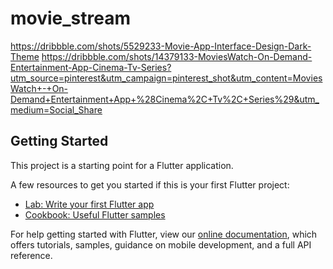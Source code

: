 # movie_stream

https://dribbble.com/shots/5529233-Movie-App-Interface-Design-Dark-Theme
https://dribbble.com/shots/14379133-MoviesWatch-On-Demand-Entertainment-App-Cinema-Tv-Series?utm_source=pinterest&utm_campaign=pinterest_shot&utm_content=MoviesWatch+-+On-Demand+Entertainment+App+%28Cinema%2C+Tv%2C+Series%29&utm_medium=Social_Share

## Getting Started

This project is a starting point for a Flutter application.

A few resources to get you started if this is your first Flutter project:

- [Lab: Write your first Flutter app](https://flutter.dev/docs/get-started/codelab)
- [Cookbook: Useful Flutter samples](https://flutter.dev/docs/cookbook)

For help getting started with Flutter, view our
[online documentation](https://flutter.dev/docs), which offers tutorials,
samples, guidance on mobile development, and a full API reference.
